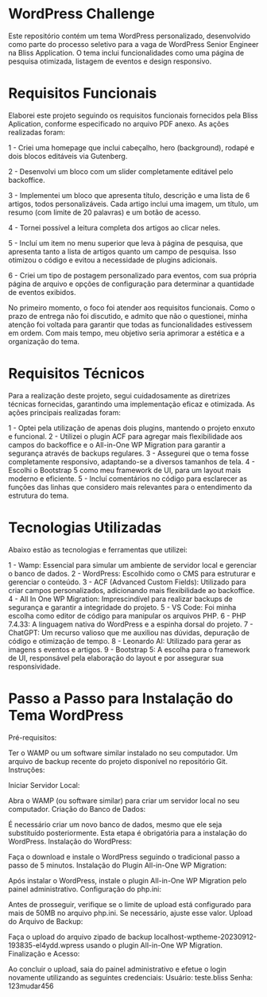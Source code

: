 # WordPress Challenge
Este repositório contém um tema WordPress personalizado, desenvolvido como parte do processo seletivo para a vaga de WordPress Senior Engineer na Bliss Application. O tema inclui funcionalidades como uma página de pesquisa otimizada, listagem de eventos e design responsivo.

# Requisitos Funcionais

Elaborei este projeto seguindo os requisitos funcionais fornecidos pela Bliss Aplication, conforme especificado no arquivo PDF anexo. As ações realizadas foram:

1 - Criei uma homepage que inclui cabeçalho, hero (background), rodapé e dois blocos editáveis via Gutenberg.

2 - Desenvolvi um bloco com um slider completamente editável pelo backoffice.

3 - Implementei um bloco que apresenta título, descrição e uma lista de 6 artigos, todos personalizáveis. Cada artigo inclui uma imagem, um título, um resumo (com limite de 20 palavras) e um botão de acesso.

4 - Tornei possível a leitura completa dos artigos ao clicar neles.

5 - Incluí um item no menu superior que leva à página de pesquisa, que apresenta tanto a lista de artigos quanto um campo de pesquisa. Isso otimizou o código e evitou a necessidade de plugins adicionais.

6 - Criei um tipo de postagem personalizado para eventos, com sua própria página de arquivo e opções de configuração para determinar a quantidade de eventos exibidos.

No primeiro momento, o foco foi atender aos requisitos funcionais. Como o prazo de entrega não foi discutido, e admito que não o questionei, minha atenção foi voltada para garantir que todas as funcionalidades estivessem em ordem. Com mais tempo, meu objetivo seria aprimorar a estética e a organização do tema.

# Requisitos Técnicos

Para a realização deste projeto, segui cuidadosamente as diretrizes técnicas fornecidas, garantindo uma implementação eficaz e otimizada. As ações principais realizadas foram:

1 - Optei pela utilização de apenas dois plugins, mantendo o projeto enxuto e funcional.
2 - Utilizei o plugin ACF para agregar mais flexibilidade aos campos do backoffice e o All-in-One WP Migration para garantir a segurança através de backups regulares.
3 - Assegurei que o tema fosse completamente responsivo, adaptando-se a diversos tamanhos de tela.
4 - Escolhi o Bootstrap 5 como meu framework de UI, para um layout mais moderno e eficiente.
5 - Incluí comentários no código para esclarecer as funções das linhas que considero mais relevantes para o entendimento da estrutura do tema.

# Tecnologias Utilizadas

Abaixo estão as tecnologias e ferramentas que utilizei:

1 - Wamp: Essencial para simular um ambiente de servidor local e gerenciar o banco de dados.
2 - WordPress: Escolhido como o CMS para estruturar e gerenciar o conteúdo.
3 - ACF (Advanced Custom Fields): Utilizado para criar campos personalizados, adicionando mais flexibilidade ao backoffice.
4 - All In One WP Migration: Imprescindível para realizar backups de segurança e garantir a integridade do projeto.
5 - VS Code: Foi minha escolha como editor de código para manipular os arquivos PHP.
6 - PHP 7.4.33: A linguagem nativa do WordPress e a espinha dorsal do projeto.
7 - ChatGPT: Um recurso valioso que me auxiliou nas dúvidas, depuração de código e otimização de tempo.
8 - Leonardo AI: Utilizado para gerar as imagens s eventos e artigos.
9 - Bootstrap 5: A escolha para o framework de UI, responsável pela elaboração do layout e por assegurar sua responsividade.

# Passo a Passo para Instalação do Tema WordPress

Pré-requisitos:

Ter o WAMP ou um software similar instalado no seu computador.
Um arquivo de backup recente do projeto disponível no repositório Git.
Instruções:

Iniciar Servidor Local:

Abra o WAMP (ou software similar) para criar um servidor local no seu computador.
Criação do Banco de Dados:

É necessário criar um novo banco de dados, mesmo que ele seja substituído posteriormente. Esta etapa é obrigatória para a instalação do WordPress.
Instalação do WordPress:

Faça o download e instale o WordPress seguindo o tradicional passo a passo de 5 minutos.
Instalação do Plugin All-in-One WP Migration:

Após instalar o WordPress, instale o plugin All-in-One WP Migration pelo painel administrativo.
Configuração do php.ini:

Antes de prosseguir, verifique se o limite de upload está configurado para mais de 50MB no arquivo php.ini. Se necessário, ajuste esse valor.
Upload do Arquivo de Backup:

Faça o upload do arquivo zipado de backup localhost-wptheme-20230912-193835-el4ydd.wpress usando o plugin All-in-One WP Migration.
Finalização e Acesso:

Ao concluir o upload, saia do painel administrativo e efetue o login novamente utilizando as seguintes credenciais:
Usuário: teste.bliss
Senha: 123mudar456